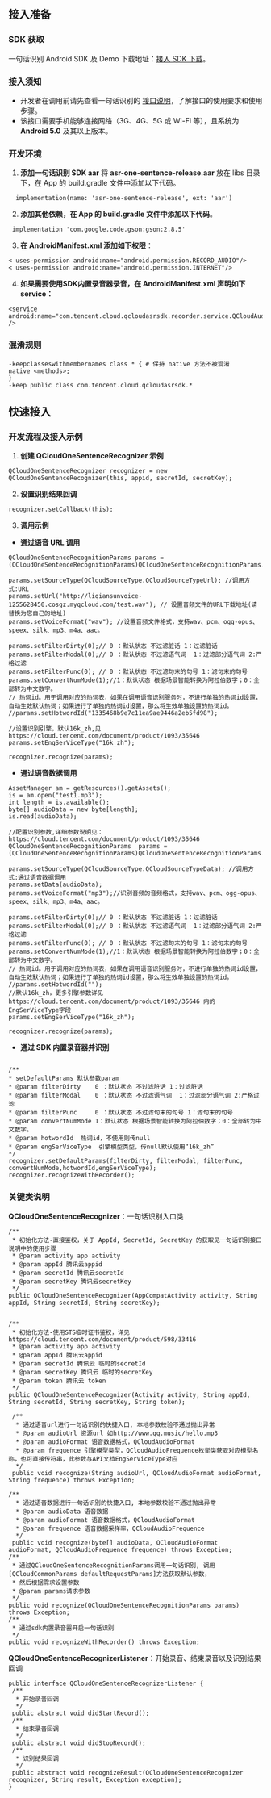 ## 接入准备
### SDK 获取
一句话识别 Android SDK 及 Demo 下载地址：[接入 SDK 下载](https://console.cloud.tencent.com/asr/download)。

### 接入须知
- 开发者在调用前请先查看一句话识别的 [接口说明](https://cloud.tencent.com/document/product/1093/37308)，了解接口的使用要求和使用步骤。  
- 该接口需要手机能够连接网络（3G、4G、5G 或 Wi-Fi 等），且系统为 **Android 5.0** 及其以上版本。

### 开发环境
1. **添加一句话识别 SDK aar**
   将 **asr-one-sentence-release.aar** 放在 libs 目录下，在 App 的 build.gradle 文件中添加以下代码。
```
  implementation(name: 'asr-one-sentence-release', ext: 'aar')
```
2. **添加其他依赖，在 App 的 build.gradle 文件中添加以下代码**。
```
 implementation 'com.google.code.gson:gson:2.8.5'
```
3. **在 AndroidManifest.xml 添加如下权限**：
```
< uses-permission android:name="android.permission.RECORD_AUDIO"/>
< uses-permission android:name="android.permission.INTERNET"/>
```
4. **如果需要使用SDK内置录音器录音，在 AndroidManifest.xml 声明如下 service：**
```
<service android:name="com.tencent.cloud.qcloudasrsdk.recorder.service.QCloudAudioMp3RecoderService" />
```

### 混淆规则
```
-keepclasseswithmembernames class * { # 保持 native 方法不被混淆
native <methods>;
}
-keep public class com.tencent.cloud.qcloudasrsdk.*
```

## 快速接入
### 开发流程及接入示例
1. **创建 QCloudOneSentenceRecognizer 示例**
```
QCloudOneSentenceRecognizer recognizer = new QCloudOneSentenceRecognizer(this, appid, secretId, secretKey);
```
2. **设置识别结果回调**
```
recognizer.setCallback(this);
```
3. **调用示例**
 - **通过语音 URL 调用**
```
QCloudOneSentenceRecognitionParams params = (QCloudOneSentenceRecognitionParams)QCloudOneSentenceRecognitionParams.defaultRequestParams();

params.setSourceType(QCloudSourceType.QCloudSourceTypeUrl); //调用方式:URL
params.setUrl("http://liqiansunvoice-1255628450.cosgz.myqcloud.com/test.wav"); // 设置音频文件的URL下载地址(请替换为您自己的地址)
params.setVoiceFormat("wav"); //设置音频文件格式，支持wav、pcm、ogg-opus、speex、silk、mp3、m4a、aac。

params.setFilterDirty(0);// 0 ：默认状态 不过滤脏话 1：过滤脏话
params.setFilterModal(0);// 0 ：默认状态 不过滤语气词  1：过滤部分语气词 2:严格过滤
params.setFilterPunc(0); // 0 ：默认状态 不过滤句末的句号 1：滤句末的句号
params.setConvertNumMode(1);//1：默认状态 根据场景智能转换为阿拉伯数字；0：全部转为中文数字。
// 热词id。用于调用对应的热词表，如果在调用语音识别服务时，不进行单独的热词id设置，自动生效默认热词；如果进行了单独的热词id设置，那么将生效单独设置的热词id。
//params.setHotwordId("1335468b9e7c11ea9ae9446a2eb5fd98"); 

//设置识别引擎，默认16k_zh,见 https://cloud.tencent.com/document/product/1093/35646
params.setEngSerViceType("16k_zh");

recognizer.recognize(params);
```
 - **通过语音数据调用**
```
AssetManager am = getResources().getAssets();
is = am.open("test1.mp3");
int length = is.available();
byte[] audioData = new byte[length];
is.read(audioData);

//配置识别参数,详细参数说明见： https://cloud.tencent.com/document/product/1093/35646
QCloudOneSentenceRecognitionParams  params = (QCloudOneSentenceRecognitionParams)QCloudOneSentenceRecognitionParams.defaultRequestParams();

params.setSourceType(QCloudSourceType.QCloudSourceTypeData); //调用方式:通过语音数据调用
params.setData(audioData);
params.setVoiceFormat("mp3");//识别音频的音频格式，支持wav、pcm、ogg-opus、speex、silk、mp3、m4a、aac。

params.setFilterDirty(0);// 0 ：默认状态 不过滤脏话 1：过滤脏话
params.setFilterModal(0);// 0 ：默认状态 不过滤语气词  1：过滤部分语气词 2:严格过滤
params.setFilterPunc(0); // 0 ：默认状态 不过滤句末的句号 1：滤句末的句号
params.setConvertNumMode(1);//1：默认状态 根据场景智能转换为阿拉伯数字；0：全部转为中文数字。
// 热词id。用于调用对应的热词表，如果在调用语音识别服务时，不进行单独的热词id设置，自动生效默认热词；如果进行了单独的热词id设置，那么将生效单独设置的热词id。
//params.setHotwordId(""); 
//默认16k_zh，更多引擎参数详见https://cloud.tencent.com/document/product/1093/35646 内的EngSerViceType字段
params.setEngSerViceType("16k_zh"); 

recognizer.recognize(params);
```
 - **通过 SDK 内置录音器并识别**
```

/**
* setDefaultParams 默认参数param
* @param filterDirty    0 ：默认状态 不过滤脏话 1：过滤脏话
* @param filterModal    0 ：默认状态 不过滤语气词  1：过滤部分语气词 2:严格过滤
* @param filterPunc     0 ：默认状态 不过滤句末的句号 1：滤句末的句号
* @param convertNumMode 1：默认状态 根据场景智能转换为阿拉伯数字；0：全部转为中文数字。
* @param hotwordId  热词id，不使用则传null
* @param engSerViceType  引擎模型类型，传null默认使用“16k_zh”
*/
recognizer.setDefaultParams(filterDirty, filterModal, filterPunc, convertNumMode,hotwordId,engSerViceType);
recognizer.recognizeWithRecorder();
```

### 关键类说明
**QCloudOneSentenceRecognizer**：一句话识别入口类

```
/**
 * 初始化方法-直接鉴权，关于 AppId, SecretId, SecretKey 的获取见一句话识别接口说明中的使用步骤
 * @param activity app activity
 * @param appId 腾讯云appid
 * @param secretId 腾讯云secretId
 * @param secretKey 腾讯云secretKey
 */
public QCloudOneSentenceRecognizer(AppCompatActivity activity, String appId, String secretId, String secretKey);


/**
 * 初始化方法-使用STS临时证书鉴权，详见https://cloud.tencent.com/document/product/598/33416
 * @param activity app activity
 * @param appId 腾讯云appid
 * @param secretId 腾讯云 临时的secretId
 * @param secretKey 腾讯云 临时的secretKey
 * @param token 腾讯云 token
 */
public QCloudOneSentenceRecognizer(Activity activity, String appId, String secretId, String secretKey, String token);

 /**
  * 通过语音url进行一句话识别的快捷入口, 本地参数校验不通过抛出异常
  * @param audioUrl 资源url 如http://www.qq.music/hello.mp3
  * @param audioFormat 语音数据格式，QCloudAudioFormat
  * @param frequence 引擎模型类型，QCloudAudioFrequence枚举类获取对应模型名称，也可直接传符串，此参数与API文档EngSerViceType对应
  */
 public void recognize(String audioUrl, QCloudAudioFormat audioFormat, String frequence) throws Exception;
 
/**
  * 通过语音数据进行一句话识别的快捷入口, 本地参数校验不通过抛出异常
  * @param audioData 语音数据
  * @param audioFormat 语音数据格式，QCloudAudioFormat
  * @param frequence 语音数据采样率，QCloudAudioFrequence
  */
 public void recognize(byte[] audioData, QCloudAudioFormat audioFormat, QCloudAudioFrequence frequence) throws Exception;
/**
 * 通过QCloudOneSentenceRecognitionParams调用一句话识别, 调用[QCloudCommonParams defaultRequestParams]方法获取默认参数，
 * 然后根据需求设置参数
 * @param params请求参数
 */
public void recognize(QCloudOneSentenceRecognitionParams params) throws Exception;
/**
 * 通过sdk内置录音器开启一句话识别
 */
public void recognizeWithRecorder() throws Exception;
```

**QCloudOneSentenceRecognizerListener**：开始录音、结束录音以及识别结果回调
```
public interface QCloudOneSentenceRecognizerListener {
 /**
  * 开始录音回调
  */
 public abstract void didStartRecord();
 /**
  * 结束录音回调
  */
 public abstract void didStopRecord();
 /**
  * 识别结果回调
  */
 public abstract void recognizeResult(QCloudOneSentenceRecognizer recognizer, String result, Exception exception);
}
```

